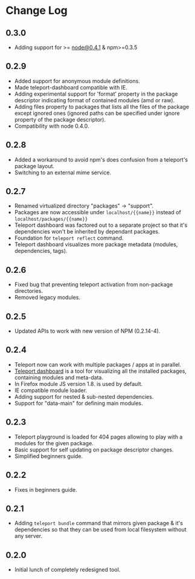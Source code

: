 # Change Log #

## 0.3.0 ##

- Adding support for >= node@0.4.1 & npm>=0.3.5

## 0.2.9 ##

- Added support for anonymous module definitions.
- Made teleport-dashboard compatible with IE.
- Adding experimental support for 'format' property in the package descriptor
  indicating format of contained modules (amd or raw).
- Adding files property to packages that lists all the files of the package
  except ignored ones (ignored paths can be specified under ignore property
  of the package descriptor).
- Compatibility with node 0.4.0.

## 0.2.8 ##

- Added a workaround to avoid npm's does confusion from a teleport's package
  layout.
- Switching to an external mime service.

## 0.2.7 ##

- Renamed virtualized directory "packages" -> "support".
- Packages are now accessible under `localhost/{{name}}` instead of
  `localhost/packages/{{name}}`
- Teleport dashboard was factored out to a separate project so that it's
  dependencies won't be inherited by dependant packages.
- Foundation for `teleport reflect` command.
- Teleport dashboard visualizes more package metadata (modules, dependencies,
  tags).

## 0.2.6 ##

- Fixed bug that preventing teleport activation from non-package directories.
- Removed legacy modules.

## 0.2.5 ##

- Updated APIs to work with new version of NPM (0.2.14-4).

## 0.2.4 ##

- Teleport now can work with multiple packages / apps at in parallel.
- [Teleport dashboard](http://localhost:4747/packages/teleport/) is a tool
  for visualizing all the installed packages, containing modules and meta-data.
- In Firefox module JS version 1.8. is used by default.
- IE compatible module loader.
- Adding support for nested & sub-nested dependencies.
- Support for "data-main" for defining main modules.

## 0.2.3 ##

- Teleport playground is loaded for 404 pages allowing to play with a modules
  for the given package.
- Basic support for self updating on package descriptor changes.
- Simplified beginners guide.

## 0.2.2 ##

- Fixes in beginners guide.

## 0.2.1 ##

- Adding `teleport bundle` command that mirrors given package & it's
  dependencies so that they can be used from local filesystem without any
  server.

## 0.2.0 ##

- Initial lunch of completely redesigned tool.
